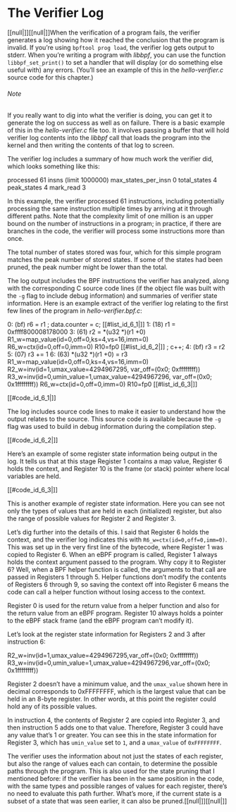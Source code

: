 # The Verifier Log

[[null|]][[null|]]When the verification of a program fails, the verifier generates a log showing how it reached the conclusion that the program is invalid. If you’re using `bpftool prog load`, the verifier log gets output to stderr. When you’re writing a program with _libbpf_, you can use the function `libbpf_set_print()` to set a handler that will display (or do something else useful with) any errors. (You’ll see an example of this in the _hello-verifier.c_ source code for this chapter.)

###### Note

If you really want to dig into what the verifier is doing, you can get it to generate the log on success as well as on failure. There is a basic example of this in the _hello-verifier.c_ file too. It involves passing a buffer that will hold verifier log contents into the _libbpf_ call that loads the program into the kernel and then writing the contents of that log to screen.

The verifier log includes a summary of how much work the verifier did, which looks something like this:

processed 61 insns (limit 1000000) max\_states\_per\_insn 0 total\_states 4
peak\_states 4 mark\_read 3

In this example, the verifier processed 61 instructions, including potentially processing the same instruction multiple times by arriving at it through different paths. Note that the complexity limit of one million is an upper bound on the number of instructions in a program; in practice, if there are branches in the code, the verifier will process some instructions more than once.

The total number of states stored was four, which for this simple program matches the peak number of stored states. If some of the states had been pruned, the peak number might be lower than the total.

The log output includes the BPF instructions the verifier has analyzed, along with the corresponding C source code lines (if the object file was built with the `-g` flag to include debug information) and summaries of verifier state information. Here is an example extract of the verifier log relating to the first few lines of the program in _hello-verifier.bpf.c_:

0: (bf) r6 = r1
; data.counter = c;                                              [[#list_id_6_1|]]
1: (18) r1 = 0xffff800008178000
3: (61) r2 = \*(u32 \*)(r1 +0)
 R1\_w=map\_value(id=0,off=0,ks=4,vs=16,imm=0) R6\_w=ctx(id=0,off=0,imm=0) 
 R10=fp0                                                         [[#list_id_6_2|]]
; c++; 
4: (bf) r3 = r2
5: (07) r3 += 1
6: (63) \*(u32 \*)(r1 +0) = r3
 R1\_w=map\_value(id=0,off=0,ks=4,vs=16,imm=0) R2\_w=inv(id=1,umax\_value=4294967295,
 var\_off=(0x0; 0xffffffff)) R3\_w=inv(id=0,umin\_value=1,umax\_value=4294967296,
 var\_off=(0x0; 0x1ffffffff)) R6\_w=ctx(id=0,off=0,imm=0) R10=fp0  [[#list_id_6_3|]]

[[#code_id_6_1|]]

The log includes source code lines to make it easier to understand how the output relates to the source. This source code is available because the `-g` flag was used to build in debug information during the compilation step.

[[#code_id_6_2|]]

Here’s an example of some register state information being output in the log. It tells us that at this stage Register 1 contains a map value, Register 6 holds the context, and Register 10 is the frame (or stack) pointer where local variables are held.

[[#code_id_6_3|]]

This is another example of register state information. Here you can see not only the types of values that are held in each (initialized) register, but also the range of possible values for Register 2 and Register 3.

Let’s dig further into the details of this. I said that Register 6 holds the context, and the verifier log indicates this with `R6_w=ctx(id=0,off=0,imm=0)`. This was set up in the very first line of the bytecode, where Register 1 was copied to Register 6. When an eBPF program is called, Register 1 always holds the context argument passed to the program. Why copy it to Register 6? Well, when a BPF helper function is called, the arguments to that call are passed in Registers 1 through 5. Helper functions don’t modify the contents of Registers 6 through 9, so saving the context off into Register 6 means the code can call a helper function without losing access to the context.

Register 0 is used for the return value from a helper function and also for the return value from an eBPF program. Register 10 always holds a pointer to the eBPF stack frame (and the eBPF program can’t modify it).

Let’s look at the register state information for Registers 2 and 3 after instruction 6:

R2\_w=inv(id=1,umax\_value=4294967295,var\_off=(0x0; 0xffffffff))
R3\_w=inv(id=0,umin\_value=1,umax\_value=4294967296,var\_off=(0x0; 0x1ffffffff))

Register 2 doesn’t have a minimum value, and the `umax_value` shown here in decimal corresponds to 0xFFFFFFFF, which is the largest value that can be held in an 8-byte register. In other words, at this point the register could hold any of its possible values.

In instruction 4, the contents of Register 2 are copied into Register 3, and then instruction 5 adds one to that value. Therefore, Register 3 could have any value that’s 1 or greater. You can see this in the state information for Register 3, which has `umin_value` set to `1`, and a `umax_value` of `0xFFFFFFFF`.

The verifier uses the information about not just the states of each register, but also the range of values each can contain, to determine the possible paths through the program. This is also used for the state pruning that I mentioned before: if the verifier has been in the same position in the code, with the same types and possible ranges of values for each register, there’s no need to evaluate this path further. What’s more, if the current state is a subset of a state that was seen earlier, it can also be pruned.[[null|]][[null|]]